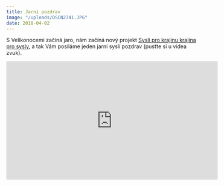 ```yaml
---
title: Jarní pozdrav
image: "/uploads/DSCN2741.JPG"
date: 2018-04-02
---
```

S Velikonocemi začíná jaro, nám začíná nový projekt [Sysli pro krajinu
krajina pro sysly](/o-nas/projekty/sysli-pro-krajinu-krajina-pro-sysly),
a tak Vám posíláme jeden jarní syslí pozdrav (pusťte si u videa zvuk).

<iframe width="560" height="315" src="https://www.youtube.com/embed/qPHz2Fgj8hM" frameborder="0" allow="autoplay; encrypted-media" allowfullscreen=""></iframe>

